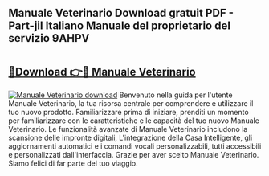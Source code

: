 ## Manuale Veterinario Download gratuit PDF - Part-jiI Italiano Manuale del proprietario del servizio 9AHPV

# <h2><a href="http://dfbmqqq.blite.top/?on=Manuale+Veterinario">🔗Download 👉🔴 Manuale Veterinario</a></h2>

[![Manuale Veterinario download](https://i.imgur.com/lujVjoI.png)](http://dfbmqqq.blite.top/?on=Manuale+Veterinario)
Benvenuto nella guida per l'utente Manuale Veterinario, la tua risorsa centrale per comprendere e utilizzare il tuo nuovo prodotto. Familiarizzare prima di iniziare, prenditi un momento per familiarizzare con le caratteristiche e le capacità del tuo nuovo Manuale Veterinario. Le funzionalità avanzate di Manuale Veterinario includono la scansione delle impronte digitali, L'integrazione della Casa Intelligente, gli aggiornamenti automatici e i comandi vocali personalizzabili, tutti accessibili e personalizzati dall'interfaccia. Grazie per aver scelto Manuale Veterinario. Siamo felici di far parte del tuo viaggio.
